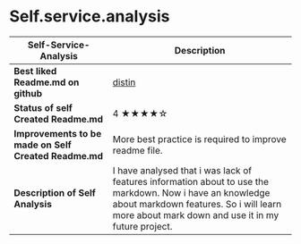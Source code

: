 # Self.service.analysis
| **Self-Service-Analysis** | Description |
| --- | --- |
| **Best liked Readme.md on github** | [distin](https://github.com/dustin100) |
| **Status of self Created Readme.md** | 4 ★★★★☆|
| **Improvements to be made on Self Created Readme.md** | More best practice is required to improve readme file.|
| **Description of Self Analysis** | I have analysed that i was lack of features information about to use the markdown. Now i have an knowledge about markdown features. So i will learn more about mark down and use it in my future project. |
